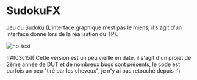 # SudokuFX
Jeu du Sudoku
(L'interface graphique n'est pas le miens, il s'agit d'un interface donné lors de la réalisation du TP).

![no-text](https://github.com/AnthonyLedru/sudokuFX/blob/master/sudoku.png)

![#f03c15](`Cette version est un peu vieille en date, il s'agit d'un projet de 2ème année de DUT et de nombreux bugs sont présents, le code est parfois un peu "tiré par les cheveux", je n'y ai pas retouché depuis !')
